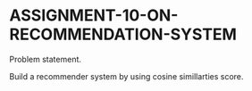 # ASSIGNMENT-10-ON-RECOMMENDATION-SYSTEM

Problem statement.

Build a recommender system by using cosine simillarties score.

